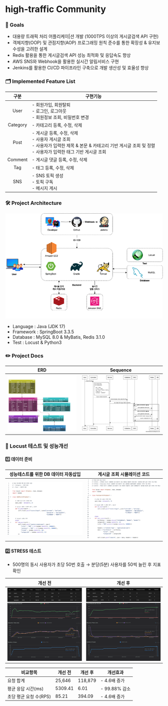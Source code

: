 # high-traffic Community
### 🎯 Goals
- 대용량 트래픽 처리 어플리케이|션 개발 (1000TPS 이상의 게시글검색 API 구현)
- 객체지향(OOP) 및 관점지향(AOP) 프로그래밍 원칙 준수를 통한 확장성 & 유지보수성을 고려한 설계
- Redis 활용을 통한 게시글검색 API 성능 최적화 및 응답속도 향상
- AWS SNS와 Webhook을 활용한 실시간 알림서비스 구현
- Jenkins를 활용한 CI/CD 파이프라인 구축으로 개발 생산성 및 효율성 향상

### 🗂️ Implemented Feature List
|구분| 구현기능                                                                                                         |
|:---:|--------------------------------------------------------------------------------------------------------------|
|User| - 회원가입, 회원탈퇴 <br> - 로그인, 로그아웃 <br> - 회원정보 조회, 비밀번호 변경                                                        |
|Category| - 카테고리 등록, 수정, 삭제                                                                                            |
|Post| - 게시글 등록, 수정, 삭제 <br> - 사용자 게시글 조회 <br> - 사용자가 입력한 제목 & 본문 & 카테고리 기반 게시글 조회 및 정렬 <br> - 사용자가 입력한 태그 기반 게시글 조회|
|Comment| - 게시글 댓글 등록, 수정, 삭제|
|Tag|- 태그 등록, 수정, 삭제|
|SNS|- SNS 토픽 생성 <br> - 토픽 구독 <br> - 메시지 게시|

### 🛠️ Project Architecture
![ProjectArchitecture.png](readmeImages/ProjectArchitecture.png)
- Language : Java (JDK 17)
- Framework : SpringBoot 3.3.5
- Database : MySQL 8.0 & MyBatis, Redis 3.1.0
- Test : Locust & Python3

### ✏️ Project Docs
|**ERD**|**Sequence**|
|:---:|:---:|
|![ERD.png](readmeImages/ERD.png)|![Sequence-postSearch.png](readmeImages/Sequence-postSearch.png)|

### 🚀 Locust 테스트 및 성능개선
#### 1️⃣ 데이터 준비
|                **성능테스트를 위한 DB 데이터 자동삽입**                 | **게시글 조회 시뮬레이션 코드** |
|:--------------------------------------------------------:|:-------------------:|
| ![Locust-AddPost.png](readmeImages%2FLocust-AddPost.png) |![Locust-SearchPost.png](readmeImages%2FLocust-SearchPost.png)|

#### 2️⃣ STRESS 테스트
- 500명의 동시 사용자가 초당 50번 호출 →  분당(5분) 사용자를 50씩 늘린 후 지표확인

|                            **개선 전**                            |                            **개선 후**                            |
|:--------------------------------------------------------------:|:--------------------------------------------------------------:|
| ![Locust-Stress-B.png](readmeImages%2FLocust-Stress-B.png)<br>![Locust-Stress-B-Chart.png](readmeImages%2FLocust-Stress-B-Chart.png) | ![Locust-Stress-A.png](readmeImages%2FLocust-Stress-A.png)<br>![Locust-Stress-A-Chart.png](readmeImages%2FLocust-Stress-A-Chart.png) |

| **비교항목**       |**개선 전**|**개선 후**| **개선효과**    |
|----------------|-------|-------|-------------|
| 요청 합계          |25,646|118,879| - 4.6배 증가   |
| 평균 응답 시간(ms)   |5309.41|6.01| - 99.88% 감소 |
| 초당 평균 요청 수(RPS)|85.21|394.09| - 4.6배 증가   |